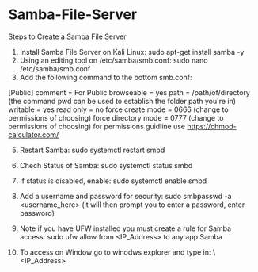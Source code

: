 # Samba-File-Server

Steps to Create a Samba File Server 

1. Install Samba File Server on Kali Linux: sudo apt-get install samba -y
2. Using an editing tool on /etc/samba/smb.conf: sudo nano /etc/samba/smb.conf
3. Add the following command to the bottom smb.conf:
 
  [Public]
      comment = For Public
      browseable = yes
      path = /path/of/directory (the command pwd can be used to establish the folder path you're in) 
      writable = yes
      read only = no
      force create mode = 0666 (change to permissions of choosing)
      force directory mode = 0777 (change to permissions of choosing) for permissions guidline use https://chmod-calculator.com/ 

5. Restart Samba: sudo systemctl restart smbd

6. Chech Status of Samba: sudo systemctl status smbd

7. If status is disabled, enable: sudo systemctl enable smbd

8. Add a username and password for security: sudo smbpasswd -a <username_here> (it will then prompt you to enter a password, enter password)

9. Note if you have UFW installed you must create a rule for Samba access: sudo ufw allow from <IP_Address> to any app Samba

10. To access on Window go to winodws explorer and type in: \\<IP_Address>
